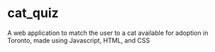 # cat_quiz
A web application to match the user to a cat available for adoption in Toronto, made using Javascript, HTML, and CSS
